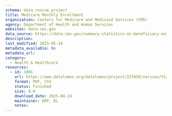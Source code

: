 ```yaml
---
schema: data_rescue_project 
title: Medicare Monthly Enrollment
organization: Centers for Medicare and Medicaid Services (CMS)
agency: Department of Health and Human Services
websites: data.cms.gov
data_source: https://data.cms.gov/summary-statistics-on-beneficiary-enrollment/medicare-and-medicaid-reports/medicare-monthly-enrollment
description: 
last_modified: 2025-05-14
metadata_available: No
metadata_url: 
category:
  - Health & Healthcare 
resources:
  - id: 1001
    url: https://www.datalumos.org/datalumos/project/227658/version/V1/view
    format: PDF, CSV
    status: Finished
    size: 0.0
    download_date: 2025-04-24
    maintainer: DRP, DL
    notes: 
---
```

